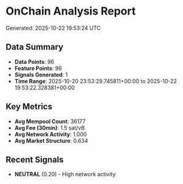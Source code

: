 # OnChain Analysis Report
Generated: 2025-10-22 19:53:24 UTC

## Data Summary
- **Data Points**: 96
- **Feature Points**: 96
- **Signals Generated**: 1
- **Time Range**: 2025-10-20 23:53:29.745811+00:00 to 2025-10-22 19:53:22.328381+00:00

## Key Metrics
- **Avg Mempool Count**: 36177
- **Avg Fee (30min)**: 1.5 sat/vB
- **Avg Network Activity**: 1.000
- **Avg Market Structure**: 0.634

## Recent Signals
- **NEUTRAL** (0.20) - High network activity
